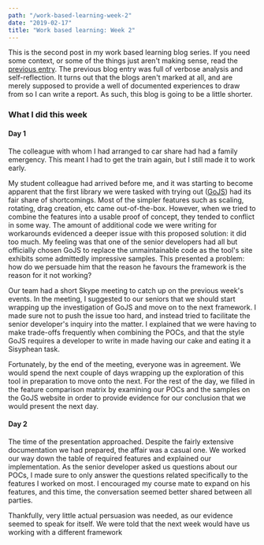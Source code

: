 ```yaml
---
path: "/work-based-learning-week-2"
date: "2019-02-17"
title: "Work based learning: Week 2"
---
```

This is the second post in my work based learning blog series. If you need some context, or some of the things just aren't making sense, read the [previous entry](/work-based-learning-week-1). The previous blog entry was full of verbose analysis and self-reflection. It turns out that the blogs aren't marked at all, and are merely supposed to provide a well of documented experiences to draw from so I can write a report. As such, this blog is going to be a little shorter.

### What I did this week

#### Day 1
The colleague with whom I had arranged to car share had had a family emergency. This meant I had to get the train again, but I still made it to work early.

My student colleague had arrived before me, and it was starting to become apparent that the first library we were tasked with trying out ([GoJS](https://gojs.net/)) had its fair share of shortcomings. Most of the simpler features such as scaling, rotating, drag creation, etc came out-of-the-box. However, when we tried to combine the features into a usable proof of concept, they tended to conflict in some way. The amount of additional code we were writing for workarounds evidenced a deeper issue with this proposed solution: it did too much. My feeling was that one of the senior developers had all but officially chosen GoJS to replace the unmaintainable code as the tool's site exhibits some admittedly impressive samples. This presented a problem: how do we persuade him that the reason he favours the framework is the reason for it not working?

Our team had a short Skype meeting to catch up on the previous week's events. In the meeting, I suggested to our seniors that we should start wrapping up the investigation of GoJS and move on to the next framework. I made sure not to push the issue too hard, and instead tried to facilitate the senior developer's inquiry into the matter. I explained that we were having to make trade-offs frequently when combining the POCs, and that the style GoJS requires a developer to write in made having our cake and eating it a Sisyphean task.

Fortunately, by the end of the meeting, everyone was in agreement. We would spend the next couple of days wrapping up the exploration of this tool in preparation to move onto the next. For the rest of the day, we filled in the feature comparison matrix by examining our POCs and the samples on the GoJS website in order to provide evidence for our conclusion that we would present the next day.

#### Day 2
The time of the presentation approached. Despite the fairly extensive documentation we had prepared, the affair was a casual one. We worked our way down the table of required features and explained our implementation. As the senior developer asked us questions about our POCs, I made sure to only answer the questions related specifically to the features I worked on most. I encouraged my course mate to expand on his features, and this time, the conversation seemed better shared between all parties.

Thankfully, very little actual persuasion was needed, as our evidence seemed to speak for itself. We were told that the next week would have us working with a different framework